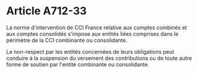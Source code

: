 # Article A712-33

<p>La norme d'intervention de CCI France relative aux comptes combinés et aux comptes consolidés s'impose aux entités liées comprises dans le périmètre de la CCI combinante ou consolidante.</p><p> Le non-respect par les entités concernées de leurs obligations peut conduire à la suspension du versement des contributions ou de toute autre forme de soutien par l'entité combinante ou consolidante.</p>